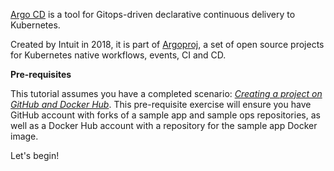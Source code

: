 [Argo CD](https://argoproj.github.io/argo-cd) is a tool for Gitops-driven declarative continuous delivery to Kubernetes.

Created by Intuit in 2018, it is part of [Argoproj](https://argoproj.github.io), a set of open source projects for Kubernetes native workflows, events, CI and CD.

**Pre-requisites**

This tutorial assumes you have a completed scenario: [_Creating a project on GitHub and Docker Hub_](https://www.katacoda.com/markpollack/scenarios/github-dockerhub). This pre-requisite exercise will ensure you have GitHub account with forks of a sample app and sample ops repositories, as well as a Docker Hub account with a repository for the sample app Docker image.



Let's begin!
